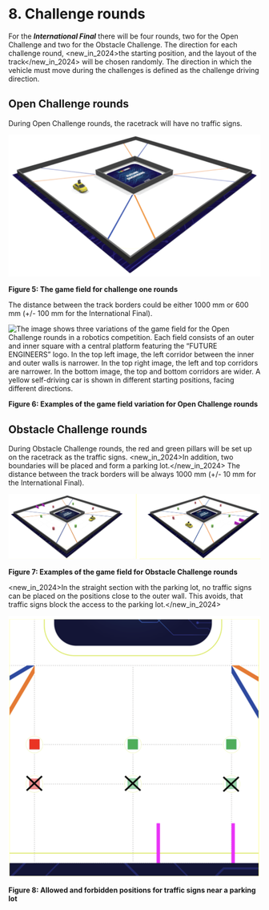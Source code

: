 # **8. Challenge rounds**

For the ***International Final*** there will be four rounds, two for the Open Challenge and two for the Obstacle Challenge. The direction for each challenge round, <new_in_2024>the starting position, and the layout of the track</new_in_2024> will be chosen randomly. The direction in which the vehicle must move during the challenges is defined as the challenge driving direction.

## **Open Challenge rounds**

During Open Challenge rounds, the racetrack will have no traffic signs.

![The image shows a robotics competition field for the Open Challenge round. The track is defined by outer and inner square walls, forming a lane for the vehicle. There are no traffic signs present on the track. A yellow self-driving car with a camera on top is positioned on the field. Colored lines connect the corners of the inner and outer squares, guiding the vehicle’s orientation. The center platform displays the “FUTURE ENGINEERS” logo, which is not part of the track.](https://github.com/akolotov/wro-2024-fe-rules/blob/bb15b8ac7644dd19ec78d8149257dc76611e7d70/rules/figures/005.png)

**Figure 5: The game field for challenge one rounds**

The distance between the track borders could be either 1000 mm or 600 mm (+/- 100 mm for the International Final).

![The image shows three variations of the game field for the Open Challenge rounds in a robotics competition. Each field consists of an outer and inner square with a central platform featuring the “FUTURE ENGINEERS” logo. In the top left image, the left corridor between the inner and outer walls is narrower. In the top right image, the left and top corridors are narrower. In the bottom image, the top and bottom corridors are wider. A yellow self-driving car is shown in different starting positions, facing different directions.](https://github.com/akolotov/wro-2024-fe-rules/blob/bb15b8ac7644dd19ec78d8149257dc76611e7d70/rules/figures/006.png)

**Figure 6: Examples of the game field variation for Open Challenge rounds** 

## **Obstacle Challenge rounds**

During Obstacle Challenge rounds, the red and green pillars will be set up on the racetrack as
the traffic signs. <new_in_2024>In addition, two boundaries will be placed and form a parking lot.</new_in_2024> The distance between the track borders will be always 1000 mm (+/- 10 mm for the International Final).

![The image shows two variations of the game field for the Obstacle Challenge rounds in a robotics competition. Both fields have red and green pillars set up on the track as traffic signs. The yellow self-driving car, equipped with a camera, is placed in different starting positions and directions in each field. Magenta wooden barriers are visible, indicating the parking lot. The corridors between the outer and inner walls remain constant in width across both fields.](https://github.com/akolotov/wro-2024-fe-rules/blob/bb15b8ac7644dd19ec78d8149257dc76611e7d70/rules/figures/007.png)

**Figure 7: Examples of the game field for Obstacle Challenge rounds**

<new_in_2024>In the straight section with the parking lot, no traffic signs can be placed on the positions close to the outer wall. This avoids, that traffic signs block the access to the parking lot.</new_in_2024>

![The image shows a straight section of the robotics competition field near a parking lot. Green and red squares within circles, outlined by yellow solid lines, represent potential positions for traffic signs. The positions marked with an X near the outer wall are forbidden for placing traffic signs to ensure they do not block access to the parking lot, which is indicated by magenta barriers at the bottom of the image. The inner positions are allowed for placing traffic signs.](https://github.com/akolotov/wro-2024-fe-rules/blob/bb15b8ac7644dd19ec78d8149257dc76611e7d70/rules/figures/008.png)

**Figure 8: Allowed and forbidden positions for traffic signs near a parking lot**